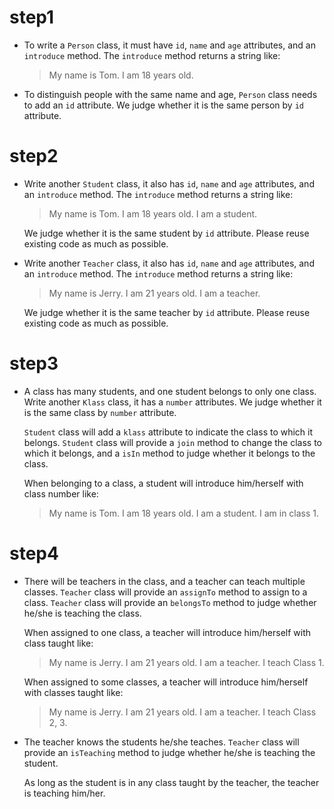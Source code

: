 # step1 
- To write a `Person` class, it must have `id`, `name` and `age` attributes, and an `introduce` method.
   The `introduce` method returns a string like:

   >My name is Tom. I am 18 years old.

- To distinguish people with the same name and age, `Person` class needs to add an `id` attribute.
   We judge whether it is the same person by `id` attribute.

# step2
- Write another `Student` class, it also has `id`, `name` and `age` attributes, and an `introduce` method.
   The `introduce` method returns a string like: 

   >My name is Tom. I am 18 years old. I am a student.

   We judge whether it is the same student by `id` attribute. 
   Please reuse existing code as much as possible.

- Write another `Teacher` class, it also has `id`, `name` and `age` attributes, and an `introduce` method.
   The `introduce` method returns a string like:

   >My name is Jerry. I am 21 years old. I am a teacher.

   We judge whether it is the same teacher by `id` attribute.
   Please reuse existing code as much as possible.

# step3
- A class has many students, and one student belongs to only one class. 
   Write another `Klass` class, it has a `number` attributes.
   We judge whether it is the same class by `number` attribute.
   
   `Student` class will add a `klass` attribute to indicate the class to which it belongs.
   `Student` class will provide a `join` method to change the class to which it belongs, 
   and a `isIn` method to judge whether it belongs to the class.

   When belonging to a class, a student will introduce him/herself with class number like:

   >My name is Tom. I am 18 years old. I am a student. I am in class 1.

# step4
- There will be teachers in the class, and a teacher can teach multiple classes.
   `Teacher` class will provide an `assignTo` method to assign to a class.
   `Teacher` class will provide an `belongsTo` method to judge whether he/she is teaching the class.
   
   When assigned to one class, a teacher will introduce him/herself with class taught like:

   >My name is Jerry. I am 21 years old. I am a teacher. I teach Class 1.

   When assigned to some classes, a teacher will introduce him/herself with classes taught like:

   >My name is Jerry. I am 21 years old. I am a teacher. I teach Class 2, 3.

- The teacher knows the students he/she teaches.
   `Teacher` class will provide an `isTeaching` method to judge whether he/she is teaching the student.

   As long as the student is in any class taught by the teacher, the teacher is teaching him/her.
